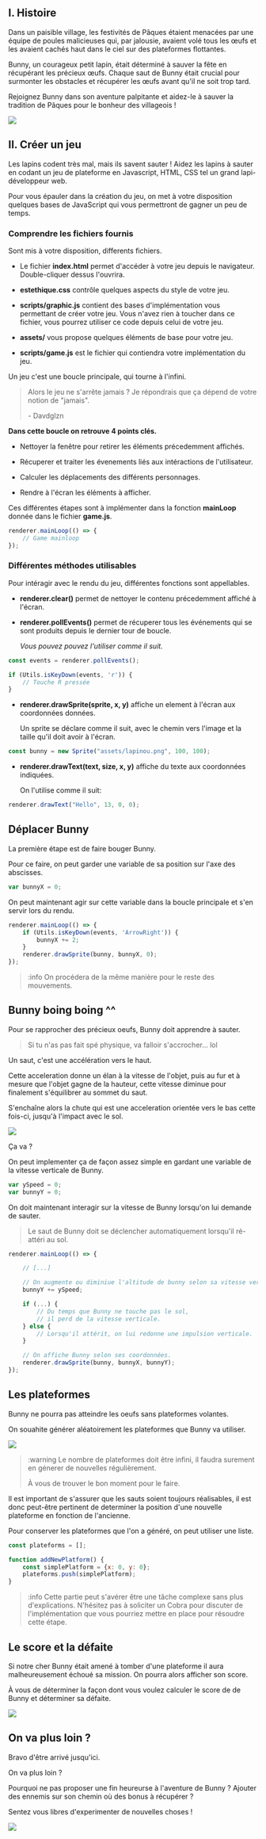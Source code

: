 ## I. Histoire

Dans un paisible village, les festivités de Pâques étaient menacées par une équipe de poules malicieuses qui, par jalousie, avaient volé tous les œufs et les avaient cachés haut dans le ciel sur des plateformes flottantes.

Bunny, un courageux petit lapin, était déterminé à sauver la fête en récupérant les précieux œufs. Chaque saut de Bunny était crucial pour surmonter les obstacles et récupérer les œufs avant qu'il ne soit trop tard.

Rejoignez Bunny dans son aventure palpitante et aidez-le à sauver la tradition de Pâques pour le bonheur des villageois !

![](assets/lapinou.jpg)

## II. Créer un jeu

Les lapins codent très mal, mais ils savent sauter ! Aidez les lapins à sauter en codant un jeu de plateforme en Javascript, HTML, CSS tel un grand lapi-développeur web.

Pour vous épauler dans la création du jeu, on met à votre disposition quelques bases de JavaScript qui vous permettront de gagner un peu de temps.

### Comprendre les fichiers fournis

Sont mis à votre disposition, differents fichiers.

- Le fichier **index.html** permet d'accéder à votre jeu depuis le navigateur. Double-cliquer dessus l'ouvrira.

- **estethique.css** contrôle quelques aspects du style de votre jeu.

- **scripts/graphic.js** contient des bases d'implémentation vous permettant de créer votre jeu. Vous n'avez rien à toucher dans ce fichier, vous pourrez utiliser ce code depuis celui de votre jeu.

- **assets/** vous propose quelques éléments de base pour votre jeu.

- **scripts/game.js** est le fichier qui contiendra votre implémentation du jeu.

Un jeu c'est une boucle principale, qui tourne à l'infini.

> Alors le jeu ne s'arrête jamais ? Je répondrais que ça dépend de votre notion de "jamais".
>
>\- Davdglzn

**Dans cette boucle on retrouve 4 points clés.**

- Nettoyer la fenêtre pour retirer les éléments précedemment affichés.

- Récuperer et traiter les évenements liés aux intéractions de l'utilisateur.

- Calculer les déplacements des différents personnages.

- Rendre à l'écran les éléments à afficher.

Ces différentes étapes sont à implémenter dans la fonction **mainLoop** donnée dans le fichier **game.js**.

```js
renderer.mainLoop(() => {
    // Game mainloop
});
```

### Différentes méthodes utilisables

Pour intéragir avec le rendu du jeu, différentes fonctions sont appellables.

- **renderer.clear()** permet de nettoyer le contenu précedemment affiché à l'écran.

- **renderer.pollEvents()** permet de récuperer tous les événements qui se sont produits depuis le dernier tour de boucle.

    _Vous pouvez pouvez l'utiliser comme il suit._

```js
const events = renderer.pollEvents();

if (Utils.isKeyDown(events, 'r')) {
    // Touche R pressée
}
```

- **renderer.drawSprite(sprite, x, y)** affiche un element à l'écran aux coordonnées données.

    Un sprite se déclare comme il suit, avec le chemin vers l'image et la taille qu'il doit avoir à l'écran.

```js
const bunny = new Sprite("assets/lapinou.png", 100, 100);
```

- **renderer.drawText(text, size, x, y)** affiche du texte aux coordonnées indiquées.

    On l'utilise comme il suit:

```js
renderer.drawText("Hello", 13, 0, 0);
```

## Déplacer Bunny

La première étape est de faire bouger Bunny.

Pour ce faire, on peut garder une variable de sa position sur l'axe des abscisses.

```js
var bunnyX = 0;
```

On peut maintenant agir sur cette variable dans la boucle principale et s'en servir lors du rendu.

```js
renderer.mainLoop(() => {
    if (Utils.isKeyDown(events, 'ArrowRight')) {
        bunnyX += 2;
    }
    renderer.drawSprite(bunny, bunnyX, 0);
});
```

>:info On procédera de la même manière pour le reste des mouvements.

## Bunny boing boing ^^

Pour se rapprocher des précieux oeufs, Bunny doit apprendre à sauter.

> Si tu n'as pas fait spé physique, va falloir s'accrocher... lol

Un saut, c'est une accélération vers le haut.

Cette acceleration donne un élan à la vitesse de l'objet, puis au fur et à mesure que l'objet gagne de la hauteur, cette vitesse diminue pour finalement s'équilibrer au sommet du saut.

S'enchaîne alors la chute qui est une acceleration orientée vers le bas cette fois-ci, jusqu'à l'impact avec le sol.

![](assets/saut.jpg)

Ça va ?

On peut implementer ça de façon assez simple en gardant une variable de la vitesse verticale de Bunny.

```js
var ySpeed = 0;
var bunnyY = 0;
```

On doit maintenant interagir sur la vitesse de Bunny lorsqu'on lui demande de sauter.

> Le saut de Bunny doit se déclencher automatiquement lorsqu'il ré-attéri au sol.

```js
renderer.mainLoop(() => {

    // [...]

    // On augmente ou diminiue l'altitude de bunny selon sa vitesse verticale
    bunnyY += ySpeed;

    if (...) {
        // Du temps que Bunny ne touche pas le sol,
        // il perd de la vitesse verticale.
    } else {
        // Lorsqu'il attérit, on lui redonne une impulsion verticale.
    }

    // On affiche Bunny selon ses coordonnées.
    renderer.drawSprite(bunny, bunnyX, bunnyY);
});
```

## Les plateformes

Bunny ne pourra pas atteindre les oeufs sans plateformes volantes.

On souahite générer aléatoirement les plateformes que Bunny va utiliser.

![](assets/doodle.jpg)

>:warning Le nombre de plateformes doit être infini, il faudra surement en génerer de nouvelles régulièrement.
>
> À vous de trouver le bon moment pour le faire.

Il est important de s'assurer que les sauts soient toujours réalisables, il est donc peut-être pertinent de determiner la position d'une nouvelle plateforme en fonction de l'ancienne.

Pour conserver les plateformes que l'on a généré, on peut utiliser une liste.

```js
const plateforms = [];

function addNewPlatform() {
    const simplePlatform = {x: 0, y: 0};
    plateforms.push(simplePlatform);
}
```

>:info Cette partie peut s'avérer être une tâche complexe sans plus d'explications. N'hésitez pas à soliciter un Cobra pour discuter de l'implémentation que vous pourriez mettre en place pour résoudre cette étape.

## Le score et la défaite

Si notre cher Bunny était amené à tomber d'une plateforme il aura malheureusement échoué sa mission. On pourra alors afficher son score.

À vous de déterminer la façon dont vous voulez calculer le score de de Bunny et déterminer sa défaite.

![](assets/gameover.png)

## On va plus loin ?

Bravo d'être arrivé jusqu'ici.

On va plus loin ?

Pourquoi ne pas proposer une fin heureurse à l'aventure de Bunny ? Ajouter des ennemis sur son chemin où des bonus à récupérer ?

Sentez vous libres d'experimenter de nouvelles choses !

![](assets/happy_easter.jpg)